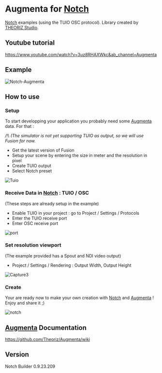 ﻿Augmenta for [Notch]
=======================

[Notch] examples (using the TUIO OSC protocol). Library created by [THEORIZ Studio].

Youtube tutorial
-------------------------------------
https://www.youtube.com/watch?v=3uz8RHAXWkc&ab_channel=Augmenta

Example
-------------------------------------
![Notch-Augmenta](https://user-images.githubusercontent.com/64955193/136235171-f96533bb-cc09-4945-a98a-d9572686424b.gif)

How to use
-------------------------------------

### Setup

To start developping your application you probably need some [Augmenta] data. For that :

_/!\ (The simulator is not yet supporting TUIO as output, so we will use Fusion for now._

- Get the latest version of Fusion
- Setup your scene by entering the size in meter and the resolution in pixel 
- Create TUIO output
- Select Notch preset

![Tuio](https://user-images.githubusercontent.com/64955193/137764972-3e06edfb-7566-49af-8878-5157aa73b409.PNG)


### Receive Data in [Notch] : TUIO / OSC

(These steps are already setup in the example)

- Enable TUIO in your project : go to Project / Settings / Protocols 
- Enter the TUIO receive port 
- Enter OSC receive port

![port](https://user-images.githubusercontent.com/64955193/137765361-a8629c1f-4c30-49f6-9c40-6308861d797f.PNG)


### Set resolution viewport

(The example provided has a Spout and NDI video output)

-  Project / Settings / Rendering : Output Width, Output Height

![Capture3](https://user-images.githubusercontent.com/64955193/136353915-155349b5-822f-4c6f-ac42-8d3975200ba1.PNG)


### Create

Your are ready now to make your own creation with [Notch] and [Augmenta] ! Enjoy and share it ;)

![notch](https://user-images.githubusercontent.com/64955193/137765010-f3080e04-b7bc-4554-96cc-15916cfb9879.PNG)


[Augmenta] Documentation
-------------

https://github.com/Theoriz/Augmenta/wiki

Version
-------------

Notch Builder 0.9.23.209

[Notch]: https://www.notch.one/
[THEORIZ Studio]: https://www.theoriz.com/
[Augmenta]: https://www.augmenta-tech.com/




